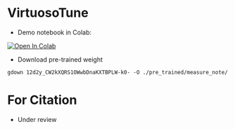 # VirtuosoTune
- Demo notebook in Colab:

<a href="https://colab.research.google.com/github/jdasam/VirtuosoTune/blob/main/VirtuosoTune_Demo.ipynb" target="_parent"><img src="https://colab.research.google.com/assets/colab-badge.svg" alt="Open In Colab"/></a>

- Download pre-trained weight
```
gdown 12d2y_CW2kXQRS1OWwbDnaKXTBPLW-k0- -O ./pre_trained/measure_note/
```


# For Citation
- Under review
